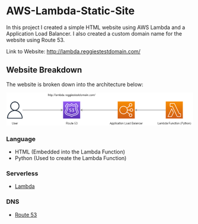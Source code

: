 # AWS-Lambda-Static-Site
In this project I created a simple HTML website using AWS Lambda and a Application Load Balancer. I also created a custom domain name for the website using Route 53.

Link to Website: http://lambda.reggiestestdomain.com/

## Website Breakdown

The website is broken down into the architecture below:

![lambda](https://github.com/rjones18/Images/blob/main/lambda.drawio.png)

### Language 

- HTML (Embedded into the Lambda Function) 
- Python (Used to create the Lambda Function)


### Serverless

- [Lambda](https://aws.amazon.com/lambda/)



### DNS

- [Route 53](https://aws.amazon.com/route53/)


